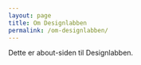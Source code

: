 ```yaml
---
layout: page
title: Om Designlabben
permalink: /om-designlabben/
---
```


Dette er about-siden til Designlabben. 
